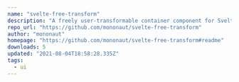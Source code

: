 ```yaml
---
name: "svelte-free-transform"
description: "A freely user-transformable container component for Svelte."
repo_url: "https://github.com/mononaut/svelte-free-transform"
author: "mononaut"
homepage: "https://github.com/mononaut/svelte-free-transform#readme"
downloads: 5
updated: "2021-08-04T18:58:28.335Z"
tags: 
  - ui
---
```

